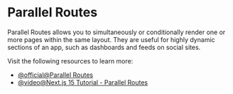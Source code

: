 # Parallel Routes

Parallel Routes allows you to simultaneously or conditionally render one or more pages within the same layout. They are useful for highly dynamic sections of an app, such as dashboards and feeds on social sites.

Visit the following resources to learn more:

- [@official@Parallel Routes](https://nextjs.org/docs/app/api-reference/file-conventions/parallel-routes)
- [@video@Next.js 15 Tutorial - Parallel Routes](https://www.youtube.com/watch?v=697kNwfU-4M)